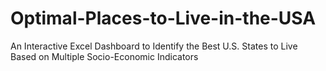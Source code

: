 # Optimal-Places-to-Live-in-the-USA
An Interactive Excel Dashboard to Identify the Best U.S. States to Live Based on Multiple Socio-Economic Indicators
